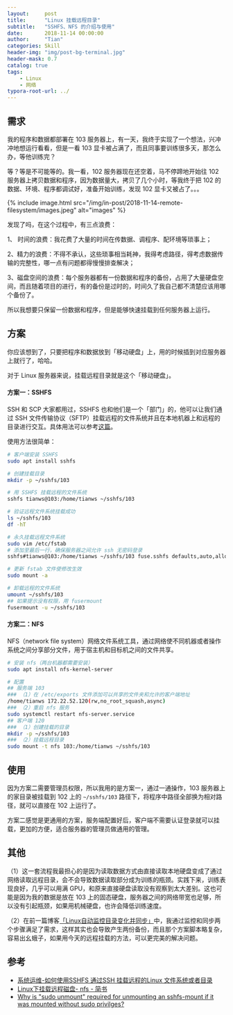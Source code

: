```yaml
---
layout:     post
title:      "Linux 挂载远程目录"
subtitle:   "SSHFS、NFS 的介绍与使用"
date:       2018-11-14 00:00:00
author:     "Tian"
categories: Skill
header-img: "img/post-bg-terminal.jpg"
header-mask: 0.7
catalog: true
tags:
    - Linux
    - 网络
typora-root-url: ../
---
```


## 需求

我的程序和数据都部署在 103 服务器上，有一天，我终于实现了一个想法，兴冲冲地想运行看看，但是一看 103 显卡被占满了，而且同事要训练很多天，那怎么办，等他训练完？

等？等是不可能等的。我一看，102 服务器现在还空着，马不停蹄地开始往 102 服务器上拷贝数据和程序，因为数据量大，拷贝了几个小时，等我终于把 102 的数据、环境、程序都调试好，准备开始训练，发现 102 显卡又被占了。。。



{% include image.html src="/img/in-post/2018-11-14-remote-filesystem/images.jpeg" alt="images" %}

发现了吗，在这个过程中，有三点浪费：

1、 时间的浪费：我花费了大量的时间在传数据、调程序、配环境等琐事上；

2、精力的浪费：不得不承认，这些琐事相当耗神，我得考虑路径，得考虑数据传输的完整性，哪一点有问题都得慢慢排查解决；

3、磁盘空间的浪费：每个服务器都有一份数据和程序的备份，占用了大量硬盘空间，而且随着项目的进行，有的备份是过时的，时间久了我自己都不清楚应该用哪个备份了。

所以我想要只保留一份数据和程序，但是能够快速挂载到任何服务器上运行。

## 方案

你应该想到了，只要把程序和数据放到「移动硬盘」上，用的时候插到对应服务器上就行了，哈哈。

对于 Linux 服务器来说，挂载远程目录就是这个「移动硬盘」。

#### 方案一：SSHFS

SSH 和 SCP 大家都用过，SSHFS 也和他们是一个「部门」的，他可以让我们通过 SSH 文件传输协议（SFTP）挂载远程的文件系统并且在本地机器上和远程的目录进行交互。具体用法可以参考[这篇](https://wiki.archlinux.org/index.php/SSHFS_(%E7%AE%80%E4%BD%93%E4%B8%AD%E6%96%87))。

使用方法很简单：

```bash
# 客户端安装 SSHFS
sudo apt install sshfs 

# 创建挂载目录
mkdir -p ~/sshfs/103 

# 用 SSHFS 挂载远程的文件系统
sshfs tianws@103:/home/tianws ~/sshfs/103 

# 验证远程文件系统挂载成功
ls ~/sshfs/103
df -hT

# 永久挂载远程文件系统
sudo vim /etc/fstab
# 添加至最后一行，确保服务器之间允许 ssh 无密码登录
sshfs#tianws@103:/home/tianws ~/sshfs/103 fuse.sshfs defaults,auto,allow_other,_netdev,IdentityFile=/home/tianws/.ssh/id_rsa 0 0 

# 更新 fstab 文件使修改生效
sudo mount -a

# 卸载远程的文件系统
umount ~/sshfs/103
## 如果提示没有权限，用 fusermount
fusermount -u ~/sshfs/103
```

#### 方案二：NFS

NFS（network file system）网络文件系统工具，通过网络使不同机器或者操作系统之间分享部分文件，用于宿主机和目标机之间的文件共享。

```bash
# 安装 nfs（两台机器都需要安装）
sudo apt install nfs-kernel-server

# 配置
## 服务端 103
### （1）在 /etc/exports 文件添加可以共享的文件夹和允许的客户端地址
/home/tianws 172.22.52.120(rw,no_root_squash,async)
### （2）重启 nfs 服务
sudo systemctl restart nfs-server.service
## 客户端 120
### （1）创建挂载的目录
mkdir -p ~/sshfs/103
### （2）挂载远程目录
sudo mount -t nfs 103:/home/tianws ~/sshfs/103
```

## 使用

因为方案二需要管理员权限，所以我用的是方案一，通过一通操作，103 服务器上的家目录被挂载到 102 上的 `~/sshfs/103` 路径下，将程序中路径全部换为相对路径，就可以直接在 102 上运行了。

方案二感觉是更通用的方案，服务端配置好后，客户端不需要认证登录就可以挂载，更加的方便，适合服务器的管理员做通用的管理。

## 其他

（1）这一套流程我最担心的是因为读取数据方式由直接读取本地硬盘变成了通过网络读取远程目录，会不会导致数据读取部分成为训练的瓶颈。实践下来，训练表现良好，几乎可以用满 GPU，和原来直接硬盘读取没有观察到太大差别。这也可能是因为我的数据是放在 103 上的固态硬盘，服务器之间的网络带宽也足够，所以没有引起瓶颈，如果用机械硬盘，也许会降低训练速度。

（2）在前一篇博客[「Linux自动监控目录变化并同步」](https://tianws.github.io/skill/2018/10/27/auto-synchronization/)中，我通过监控和同步两个步骤满足了需求，这样其实也会导致产生两份备份，而且那个方案脚本略复杂，容易出幺蛾子，如果用今天的远程挂载的方法，可以更完美的解决问题。

## 参考

- [系统运维-如何使用SSHFS 通过SSH 挂载远程的Linux 文件系统或者目录](https://linux.cn/article-7855-1.html)
- [Linux下挂载远程磁盘- nfs - 简书](https://www.jianshu.com/p/cc2893b2a8b8)
- [Why is "sudo unmount" required for unmounting an sshfs-mount if it was mounted without sudo privilges?](https://superuser.com/questions/423907/why-is-sudo-unmount-required-for-unmounting-an-sshfs-mount-if-it-was-mounted-w)

